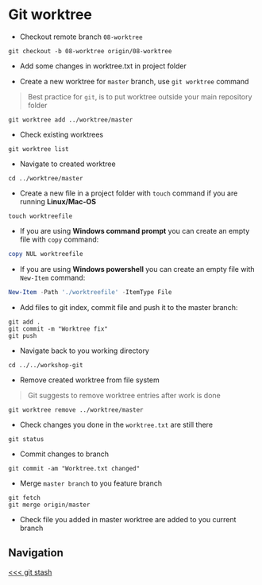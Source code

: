 # Git worktree

- Checkout remote branch `08-worktree`

```shell
git checkout -b 08-worktree origin/08-worktree
```

- Add some changes in worktree.txt in project folder

- Create a new worktree for `master` branch, use `git worktree` command

> Best practice for `git`, is to put worktree outside your main repository folder

```shell
git worktree add ../worktree/master
```

- Check existing worktrees

```shell
git worktree list
```

- Navigate to created worktree

```shell
cd ../worktree/master
```

- Create a new file in a project folder with `touch` command if you are running **Linux/Mac-OS**

```shell
touch worktreefile
```

- If you are using **Windows command prompt** you can create an empty file with `copy` command:

```powershell
copy NUL worktreefile
```

- If you are using **Windows powershell** you can create an empty file with `New-Item` command:

```powershell
New-Item -Path './worktreefile' -ItemType File
```

- Add files to git index, commit file and push it to the master branch:

```shell
git add .
git commit -m "Worktree fix"
git push
```

- Navigate back to you working directory

```shell
cd ../../workshop-git
```

- Remove created worktree from file system
> Git suggests to remove worktree entries after work is done

```shell
git worktree remove ../worktree/master
```

- Check changes you done in the `worktree.txt` are still there

```shell
git status
```

- Commit changes to branch

```shell
git commit -am "Worktree.txt changed"
```

- Merge `master branch` to you feature branch

```shell
git fetch
git merge origin/master
```

- Check file you added in master worktree are added to you current branch

## Navigation

[<<< git stash](../07_stash/README.md)
